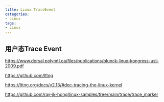 ```yaml
---
title: Linux TraceEvent
categories: 
- Linux
tags:
- Linux
---
```


## 用户态Trace Event

https://www.dorsal.polymtl.ca/files/publications/blunck-linux-kongress-ust-2009.pdf

https://github.com/lttng

https://lttng.org/docs/v2.13/#doc-tracing-the-linux-kernel

https://github.com/ray-jk-hong/linux-samples/tree/main/trace/trace_marker
